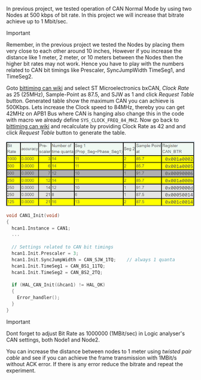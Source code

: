 In previous project, we tested operation of CAN Normal Mode by using two Nodes at 500 kbps of bit rate. In this project we will increase that bitrate achieve up to 1 Mbit/sec.     
     
> [!IMPORTANT]    
> Remember, in the previous project we tested the Nodes by placing them very close to each other around 10 inches, However if you increase the distance like 1 meter, 2 meter, or 10 meters between the Nodes then the higher bit rates may not work. Hence you have to play with the numbers related to CAN bit timings like Prescaler, SyncJumpWidth TimeSeg1, and TimeSeg2.     
     
Goto [bittiming can wiki](http://www.bittiming.can-wiki.info) and select ST Microelectronics bxCAN, _Clock Rate_ as 25 (25MHz), Sample-Point as 87.5, and SJW as 1 and click _Request Table_ button. Generated table show the maximum CAN you can achieve is 500Kbps. Lets increase the Clock speed to 84MHz, thereby you can get 42MHz on APB1 Bus where CAN is hanging also change this in the code with macro we already define `SYS_CLOCK_FREQ_84_MHZ`. Now go back to [bittiming can wiki](http://www.bittiming.can-wiki.info) and recalculate by providing Clock Rate as 42 and and click _Request Table_ button to generate the table.    

<img src="../images/image290.png" alt="Bit timing table from bittiming can wiki">     

```c
void CAN1_Init(void)
{
  hcan1.Instance = CAN1;
  ...

  // Settings related to CAN bit timings
  hcan1.Init.Prescaler = 3;
  hcan1.Init.SyncJumpWidth = CAN_SJW_1TQ;    // always 1 quanta
  hcan1.Init.TimeSeg1 = CAN_BS1_11TQ;
  hcan1.Init.TimeSeg2 = CAN_BS2_2TQ;

  if (HAL_CAN_Init(&hcan1) != HAL_OK)
  {
	Error_handler();
  }
}
```    

> [!IMPORTANT]    
> Dont forget to adjust Bit Rate as 1000000 (1MBit/sec) in Logic analyser's CAN settings, both Node1 and Node2.     

You can increase the distance between nodes to 1 meter using _twisted pair cable_ and see if you can achieve the frame transmission with 1MBit/s without ACK error. If there is any error reduce the bitrate and repeat the experiment.                








     





     





   